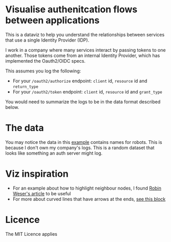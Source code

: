 # Visualise authenitcation flows between applications

This is a dataviz to help you understand the relationships between services that use a single Identity Provider (IDP).

I work in a company where many services interact by passing tokens to one another. Those tokens come from an internal Identity Provider, which has implemented the Oauth2/OIDC specs. 

This assumes you log the following:

- For your `/oauth2/authorize` endpoint: `client` id, `resource` id and `return_type`
- For your `/oauth2/token` endpoint: `client` id, `resource` id and `grant_type`

You would need to summarize the logs to be in the data format described below.

# The data

You may notice the data in this [example](output.csv) contains names for robots. This is because I don't own my company's logs. This is a random dataset that looks like something an auth server might log.

# Viz inspiration

- For an example about how to highlight neighbour nodes, I found [Robin Weser's article](https://medium.com/ninjaconcept/interactive-dynamic-force-directed-graphs-with-d3-da720c6d7811) to be useful
- For more about curved lines that have arrows at the ends, [see this block](https://bl.ocks.org/d3noob/5141278)

# Licence

The MIT Licence applies
